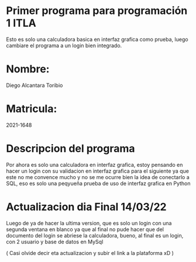 # Primer programa para programación 1 ITLA
Esto es solo una calculadora basica en interfaz grafica como prueba, luego cambiare el programa a un login bien integrado.
# Nombre: 
Diego  Alcantara Toribio 
# Matricula:
2021-1648
# Descripcion del programa
Por ahora es solo una calculadora en interfaz grafica,  estoy pensando en hacer un login con su validacion en interfaz grafica para el
siguiente ya que este no me convence mucho y no se me ocurre bien la idea de conectarlo a SQL,  eso es solo una peqyueña prueba de uso de interfaz grafica en Python


# Actualizacion dia Final 14/03/22
Luego de ya de hacer la ultima version,  que es solo un login con una segunda ventana en blanco ya que al final no pude hacer que del documento del login se abriese la calculadora, bueno,  al final es un login,  con 2 usuario y base de datos en MySql

( Casi olvide decir eta actualizacion y subir el link a la plataforma xD )
